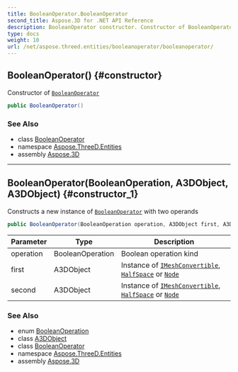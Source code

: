 ```yaml
---
title: BooleanOperator.BooleanOperator
second_title: Aspose.3D for .NET API Reference
description: BooleanOperator constructor. Constructor of BooleanOperator
type: docs
weight: 10
url: /net/aspose.threed.entities/booleanoperator/booleanoperator/
---
```

## BooleanOperator() {#constructor}

Constructor of [`BooleanOperator`](../)

```csharp
public BooleanOperator()
```

### See Also

* class [BooleanOperator](../)
* namespace [Aspose.ThreeD.Entities](../../booleanoperator/)
* assembly [Aspose.3D](../../../)

---

## BooleanOperator(BooleanOperation, A3DObject, A3DObject) {#constructor_1}

Constructs a new instance of [`BooleanOperator`](../) with two operands

```csharp
public BooleanOperator(BooleanOperation operation, A3DObject first, A3DObject second)
```

| Parameter | Type | Description |
| --- | --- | --- |
| operation | BooleanOperation | Boolean operation kind |
| first | A3DObject | Instance of [`IMeshConvertible`](../../imeshconvertible/), [`HalfSpace`](../../halfspace/) or [`Node`](../../../aspose.threed/node/) |
| second | A3DObject | Instance of [`IMeshConvertible`](../../imeshconvertible/), [`HalfSpace`](../../halfspace/) or [`Node`](../../../aspose.threed/node/) |

### See Also

* enum [BooleanOperation](../../booleanoperation/)
* class [A3DObject](../../../aspose.threed/a3dobject/)
* class [BooleanOperator](../)
* namespace [Aspose.ThreeD.Entities](../../booleanoperator/)
* assembly [Aspose.3D](../../../)


